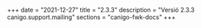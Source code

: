 +++
date        = "2021-12-27"
title       = "2.3.3"
description = "Versió 2.3.3 canigo.support.mailing"
sections    = "canigo-fwk-docs"
+++